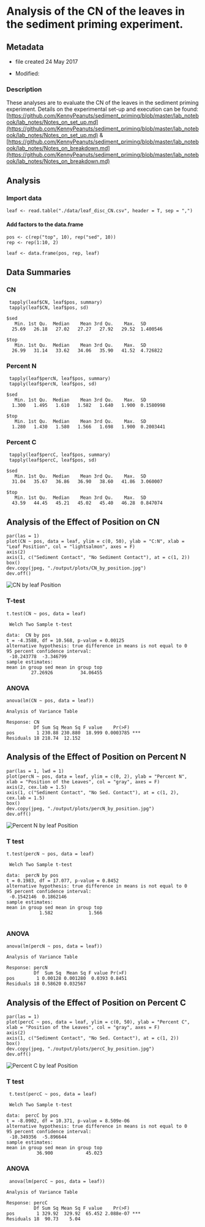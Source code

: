 # Analysis of the CN of the leaves in the sediment priming experiment.

## Metadata

* file created 24 May 2017

* Modified: 

### Description

These analyses are to evaluate the CN of the leaves in the sediment priming experiment. Details on the experimental set-up and execution can be found: [https://github.com/KennyPeanuts/sediment_priming/blob/master/lab_notebook/lab_notes/Notes_on_set_up.md](https://github.com/KennyPeanuts/sediment_priming/blob/master/lab_notebook/lab_notes/Notes_on_set_up.md) & [https://github.com/KennyPeanuts/sediment_priming/blob/master/lab_notebook/lab_notes/Notes_on_breakdown.md](https://github.com/KennyPeanuts/sediment_priming/blob/master/lab_notebook/lab_notes/Notes_on_breakdown.md)

## Analysis

### Import data

    leaf <- read.table("./data/leaf_disc_CN.csv", header = T, sep = ",")

#### Add factors to the data.frame

    pos <- c(rep("top", 10), rep("sed", 10))
    rep <- rep(1:10, 2)

    leaf <- data.frame(pos, rep, leaf)

## Data Summaries

### CN

     tapply(leaf$CN, leaf$pos, summary)
     tapply(leaf$CN, leaf$pos, sd)

~~~~
$sed
   Min. 1st Qu.  Median    Mean 3rd Qu.    Max.  SD
  25.69   26.18   27.02   27.27   27.92   29.52  1.400546

$top
   Min. 1st Qu.  Median    Mean 3rd Qu.    Max.  SD 
  26.99   31.14   33.62   34.06   35.90   41.52  4.726822 
~~~~

### Percent N
 

     tapply(leaf$percN, leaf$pos, summary)
     tapply(leaf$percN, leaf$pos, sd)

~~~~
$sed
   Min. 1st Qu.  Median    Mean 3rd Qu.    Max.  SD
  1.300   1.495   1.610   1.582   1.640   1.900  0.1580998

$top
   Min. 1st Qu.  Median    Mean 3rd Qu.    Max.  SD
  1.280   1.430   1.580   1.566   1.698   1.900  0.2003441
~~~~

### Percent C

     tapply(leaf$percC, leaf$pos, summary)
     tapply(leaf$percC, leaf$pos, sd)

~~~~
$sed
   Min. 1st Qu.  Median    Mean 3rd Qu.    Max.  SD
  31.04   35.67   36.86   36.90   38.60   41.86  3.060007

$top
   Min. 1st Qu.  Median    Mean 3rd Qu.    Max.  SD
  43.59   44.45   45.21   45.02   45.40   46.28  0.847074
~~~~
 
## Analysis of the Effect of Position on CN

    par(las = 1)
    plot(CN ~ pos, data = leaf, ylim = c(0, 50), ylab = "C:N", xlab = "Leaf Position", col = "lightsalmon", axes = F)
    axis(2)
    axis(1, c("Sediment Contact", "No Sediment Contact"), at = c(1, 2))
    box()
    dev.copy(jpeg, "./output/plots/CN_by_position.jpg")
    dev.off()

![CN by leaf Position](../output/plots/CN_by_position.jpg)

### T-test

    t.test(CN ~ pos, data = leaf)

~~~~
 Welch Two Sample t-test

data:  CN by pos
t = -4.3588, df = 10.568, p-value = 0.00125
alternative hypothesis: true difference in means is not equal to 0
95 percent confidence interval:
 -10.243778  -3.346799
sample estimates:
mean in group sed mean in group top 
         27.26926          34.06455 
~~~~

### ANOVA

    anova(lm(CN ~ pos, data = leaf))

~~~~
Analysis of Variance Table

Response: CN
          Df Sum Sq Mean Sq F value    Pr(>F)    
pos        1 230.88 230.880  18.999 0.0003785 ***
Residuals 18 218.74  12.152                      
~~~~
 
## Analysis of the Effect of Position on Percent N

    par(las = 1, lwd = 1)
    plot(percN ~ pos, data = leaf, ylim = c(0, 2), ylab = "Percent N", xlab = "Position of the Leaves", col = "gray", axes = F)
    axis(2, cex.lab = 1.5)
    axis(1, c("Sediment Contact", "No Sed. Contact"), at = c(1, 2), cex.lab = 1.5)
    box()
    dev.copy(jpeg, "./output/plots/percN_by_position.jpg")
    dev.off()

![Percent N by leaf Position](../output/plots/percN_by_position.jpg)

### T test

    t.test(percN ~ pos, data = leaf)


~~~~
 Welch Two Sample t-test

data:  percN by pos
t = 0.1983, df = 17.077, p-value = 0.8452
alternative hypothesis: true difference in means is not equal to 0
95 percent confidence interval:
 -0.1542146  0.1862146
sample estimates:
mean in group sed mean in group top 
            1.582             1.566 
            
~~~~

### ANOVA

    anova(lm(percN ~ pos, data = leaf))

~~~~
Analysis of Variance Table

Response: percN
          Df  Sum Sq  Mean Sq F value Pr(>F)
pos        1 0.00128 0.001280  0.0393 0.8451
Residuals 18 0.58620 0.032567    
~~~~

## Analysis of the Effect of Position on Percent C

    par(las = 1)
    plot(percC ~ pos, data = leaf, ylim = c(0, 50), ylab = "Percent C", xlab = "Position of the Leaves", col = "gray", axes = F)
    axis(2)
    axis(1, c("Sediment Contact", "No Sed. Contact"), at = c(1, 2))
    box()
    dev.copy(jpeg, "./output/plots/percC_by_position.jpg")
    dev.off()

![Percent C by leaf Position](../output/plots/percC_by_position.jpg)

### T test

     t.test(percC ~ pos, data = leaf)

~~~~
 Welch Two Sample t-test

data:  percC by pos
t = -8.0902, df = 10.371, p-value = 8.509e-06
alternative hypothesis: true difference in means is not equal to 0
95 percent confidence interval:
 -10.349356  -5.896644
sample estimates:
mean in group sed mean in group top 
           36.900            45.023 
~~~~

### ANOVA

     anova(lm(percC ~ pos, data = leaf))

~~~~
Analysis of Variance Table

Response: percC
          Df Sum Sq Mean Sq F value    Pr(>F)    
pos        1 329.92  329.92  65.452 2.088e-07 ***
Residuals 18  90.73    5.04  
~~~~